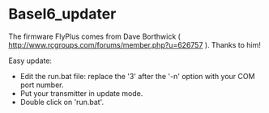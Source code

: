 # BaseI6_updater

The firmware FlyPlus comes from Dave Borthwick ( http://www.rcgroups.com/forums/member.php?u=626757 ). Thanks to him!

Easy update:
* Edit the run.bat file: replace the '3' after the '-n' option with your COM port number.
* Put your transmitter in update mode.
* Double click on 'run.bat'.
